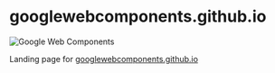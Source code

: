 googlewebcomponents.github.io
=============================

![Google Web Components](http://i.imgur.com/TOoZduw.png)

Landing page for [googlewebcomponents.github.io](http://googlewebcomponents.github.io)
